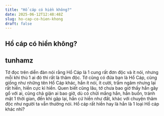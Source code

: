 ```yaml
---
title: "Hổ cáp có hiền không?"
date: 2025-06-12T12:48:48Z
slug: ho-cap-co-hien-khong
draft: false
---
```


## Hổ cáp có hiền không?

## tunhamz

Tớ đọc trên diễn đàn nói rằng Hổ Cáp là 1 cung rất đơn độc và ít nói, nhưng mỗi khi thù 1 ai đó thì rất là thâm độc. Tớ cũng có đứa bạn là Hổ Cáp, cũng giống như những tên Hổ Cáp khác, hắn ít nói, ít cười, trầm ngâm nhưng lại rất hiền, hiền cực kì hiền. Quen biết cũng lâu, tớ chưa bao giờ thấy hắn gây gổ với ai, cũng chả giận ai bao giờ, dù có chữi mắng hắn, hắn buồn, tránh mặt 1 thời gian, đến khi gặp lại, hắn cứ hiền như đất, khác với chuyện thâm độc như người ta vẫn thường nói. Hổ cáp rất hiền hay là hắn là 1 loại Hổ cáp khác nhỉ?